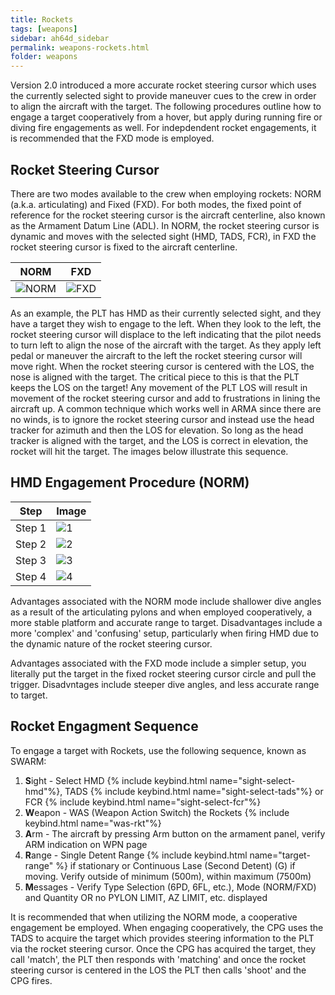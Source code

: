```yaml
---
title: Rockets
tags: [weapons]
sidebar: ah64d_sidebar
permalink: weapons-rockets.html
folder: weapons
---
```


Version 2.0 introduced a more accurate rocket steering cursor which uses the currently selected sight to provide maneuver cues to the crew in order to align the aircraft with the target. The following procedures outline how to engage a target cooperatively from a hover, but apply during running fire or diving fire engagements as well. For indepdendent rocket engagements, it is recommended that the FXD mode is employed.

## Rocket Steering Cursor

There are two modes available to the crew when employing rockets: NORM (a.k.a. articulating) and Fixed (FXD). For both modes, the fixed point of reference for the rocket steering cursor is the aircraft centerline, also known as the Armament Datum Line (ADL). In NORM, the rocket steering cursor is dynamic and moves with the selected sight (HMD, TADS, FCR), in FXD the rocket steering cursor is fixed to the aircraft centerline. 

| NORM | FXD |
| :-: | :-: |
| ![NORM](/images/weapons/rktCursor_NORM.png) | ![FXD](/images/weapons/rktCursor_FXD.png) 

As an example, the PLT has HMD as their currently selected sight, and they have a target they wish to engage to the left. When they look to the left, the rocket steering cursor will displace to the left indicating that the pilot needs to turn left to align the nose of the aircraft with the target. As they apply left pedal or maneuver the aircraft to the left the rocket steering cursor will move right. When the rocket steering cursor is centered with the LOS, the nose is aligned with the target. The critical piece to this is that the PLT keeps the LOS on the target! Any movement of the PLT LOS will result in movement of the rocket steering cursor and add to frustrations in lining the aircraft up. A common technique which works well in ARMA since there are no winds, is to ignore the rocket steering cursor and instead use the head tracker for azimuth and then the LOS for elevation. So long as the head tracker is aligned with the target, and the LOS is correct in elevation, the rocket will hit the target. The images below illustrate this sequence.

## HMD Engagement Procedure (NORM)

| Step | Image |
| :-: | :-- |
| Step 1 | ![1](/images/weapons/rktEngage_01.png) |
| Step 2 | ![2](/images/weapons/rktEngage_02.png) |
| Step 3 | ![3](/images/weapons/rktEngage_03.png) |
| Step 4 | ![4](/images/weapons/rktEngage_04.png) |

Advantages associated with the NORM mode include shallower dive angles as a result of the articulating pylons and when employed cooperatively, a more stable platform and accurate range to target. Disadvantages include a more 'complex' and 'confusing' setup, particularly when firing HMD due to the dynamic nature of the rocket steering cursor. 

Advantages associated with the FXD mode include a simpler setup, you literally put the target in the fixed rocket steering cursor circle and pull the trigger. Disadvntages include steeper dive angles, and less accurate range to target.

## Rocket Engagment Sequence

To engage a target with Rockets, use the following sequence, known as SWARM:

1. **S**ight - Select HMD {% include keybind.html name="sight-select-hmd"%}, TADS {% include keybind.html name="sight-select-tads"%} or FCR {% include keybind.html name="sight-select-fcr"%}
2. **W**eapon - WAS (Weapon Action Switch) the Rockets {% include keybind.html name="was-rkt"%}
3. **A**rm - The aircraft by pressing Arm button on the armament panel, verify ARM indication on WPN page
4. **R**ange - Single Detent Range {% include keybind.html name="target-range" %} if stationary or Continuous Lase (Second Detent) (G) if moving. Verify outside of minimum (500m), within maximum (7500m)
5. **M**essages - Verify Type Selection (6PD, 6FL, etc.), Mode (NORM/FXD) and Quantity OR no PYLON LIMIT, AZ LIMIT, etc. displayed

It is recommended that when utilizing the NORM mode, a cooperative engagement be employed. When engaging cooperatively, the CPG uses the TADS to acquire the target which provides steering information to the PLT via the rocket steering cursor. Once the CPG has acquired the target, they call 'match', the PLT then responds with 'matching' and once the rocket steering cursor is centered in the LOS the PLT then calls 'shoot' and the CPG fires.
